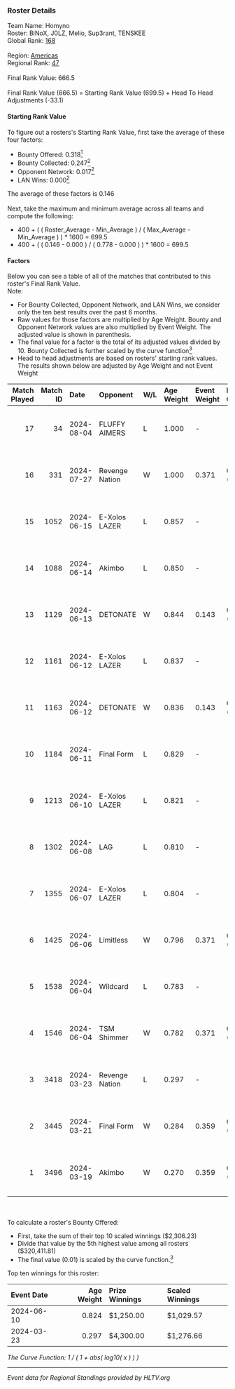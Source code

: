 ### Roster Details<br />
Team Name: Homyno<br />
Roster: BiNoX, J0LZ, Melio, Sup3rant, TENSKEE<br />
Global Rank: [168](../standings_global.md)<br />
<br />
Region: [Americas]( ../standings_americas.md)<br />
Regional Rank: [47]( ../standings_americas.md)<br />
<br />
Final Rank Value:  666.5<br />
<br />
Final Rank Value (666.5) = Starting Rank Value (699.5) + Head To Head Adjustments (-33.1)<br />

#### Starting Rank Value<br />
To figure out a rosters's Starting Rank Value, first take the average of these four factors:<br />
- Bounty Offered: 0.318[<sup>1</sup>](#table2)
- Bounty Collected: 0.247[<sup>2</sup>](#table1)
- Opponent Network: 0.017[<sup>2</sup>](#table1)
- LAN Wins: 0.000[<sup>2</sup>](#table1)

The average of these factors is 0.146<br />
<br />
Next, take the maximum and minimum average across all teams and compute the following:<br />
- 400 + ( ( Roster_Average - Min_Average ) / ( Max_Average - Min_Average ) ) * 1600 = 699.5
- 400 + ( ( 0.146 - 0.000 ) / ( 0.778 - 0.000 ) ) * 1600 = 699.5


#### Factors<br />
Below you can see a table of all of the matches that contributed to this roster's Final Rank Value.<br />
Note:<br />

- For Bounty Collected, Opponent Network, and LAN Wins, we consider only the ten best results over the past 6 months.
- Raw values for those factors are multiplied by Age Weight. Bounty and Opponent Network values are also multiplied by Event Weight. The adjusted value is shown in parenthesis.
- The final value for a factor is the total of its adjusted values divided by 10. Bounty Collected is further scaled by the curve function[<sup>3</sup>](#curveFunction)
- Head to head adjustments are based on rosters' starting rank values. The results shown below are adjusted by Age Weight and not Event Weight
<span id="table1"></span><br />


| Match Played | Match ID | Date       | Opponent       | W/L | Age Weight | Event Weight | Bounty Collected | Opponent Network | LAN Wins  | H2H Adj. | Roster                                |
| -: | -: | :- | :- | :- | :- | :- | :- | :- | :- | -: | :- |
|           17 |       34 | 2024-08-04 | FLUFFY AIMERS  | L   | 1.000      | -            | -                | -                | -         |   -13.38 | BiNoX, J0LZ, Melio, Sup3rant, TENSKEE |
|           16 |      331 | 2024-07-27 | Revenge Nation | W   | 1.000      | 0.371        | 0.006 (0.002)    | 0.097 (0.036)    | 0 (0.000) |    17.22 | BiNoX, Gabie, J0LZ, Melio, TENSKEE    |
|           15 |     1052 | 2024-06-15 | E-Xolos LAZER  | L   | 0.857      | -            | -                | -                | -         |    -9.04 | Gabie, J0LZ, Melio, TENSKEE, YuZ      |
|           14 |     1088 | 2024-06-14 | Akimbo         | L   | 0.850      | -            | -                | -                | -         |    -8.95 | Gabie, J0LZ, Melio, TENSKEE, YuZ      |
|           13 |     1129 | 2024-06-13 | DETONATE       | W   | 0.844      | 0.143        | 0.000 (0.000)    | 0.071 (0.008)    | 0 (0.000) |     8.16 | Gabie, J0LZ, Melio, TENSKEE, YuZ      |
|           12 |     1161 | 2024-06-12 | E-Xolos LAZER  | L   | 0.837      | -            | -                | -                | -         |    -9.26 | Gabie, J0LZ, Melio, TENSKEE, YuZ      |
|           11 |     1163 | 2024-06-12 | DETONATE       | W   | 0.836      | 0.143        | 0.000 (0.000)    | 0.071 (0.008)    | 0 (0.000) |     7.81 | Gabie, J0LZ, Melio, TENSKEE, YuZ      |
|           10 |     1184 | 2024-06-11 | Final Form     | L   | 0.829      | -            | -                | -                | -         |   -14.49 | Gabie, J0LZ, Melio, TENSKEE, YuZ      |
|            9 |     1213 | 2024-06-10 | E-Xolos LAZER  | L   | 0.821      | -            | -                | -                | -         |   -10.23 | Gabie, J0LZ, Melio, TENSKEE, YuZ      |
|            8 |     1302 | 2024-06-08 | LAG            | L   | 0.810      | -            | -                | -                | -         |    -8.70 | Gabie, J0LZ, Melio, TENSKEE, YuZ      |
|            7 |     1355 | 2024-06-07 | E-Xolos LAZER  | L   | 0.804      | -            | -                | -                | -         |   -11.26 | Gabie, J0LZ, Melio, TENSKEE, YuZ      |
|            6 |     1425 | 2024-06-06 | Limitless      | W   | 0.796      | 0.371        | 0.001 (0.000)    | 0.159 (0.047)    | 0 (0.000) |     9.06 | Gabie, J0LZ, Melio, TENSKEE, YuZ      |
|            5 |     1538 | 2024-06-04 | Wildcard       | L   | 0.783      | -            | -                | -                | -         |    -5.60 | Gabie, J0LZ, Melio, TENSKEE, YuZ      |
|            4 |     1546 | 2024-06-04 | TSM Shimmer    | W   | 0.782      | 0.371        | 0.020 (0.006)    | 0.191 (0.055)    | 0 (0.000) |    12.55 | Gabie, J0LZ, Melio, TENSKEE, YuZ      |
|            3 |     3418 | 2024-03-23 | Revenge Nation | L   | 0.297      | -            | -                | -                | -         |    -4.64 | Gabie, J0LZ, Melio, TENSKEE, YuZ      |
|            2 |     3445 | 2024-03-21 | Final Form     | W   | 0.284      | 0.359        | 0.003 (0.000)    | 0.063 (0.006)    | 0 (0.000) |     3.86 | Gabie, J0LZ, Melio, TENSKEE, YuZ      |
|            1 |     3496 | 2024-03-19 | Akimbo         | W   | 0.270      | 0.359        | 0.003 (0.000)    | 0.071 (0.007)    | 0 (0.000) |     3.82 | Gabie, J0LZ, Melio, TENSKEE, YuZ      |

<br />
<span id="table2"></span><br />
To calculate a roster's Bounty Offered:<br />

- First, take the sum of their top 10 scaled winnings ($2,306.23)
- Divide that value by the 5th highest value among all rosters ($320,411.81)
- The final value (0.01) is scaled by the curve function.[<sup>3</sup>](#curveFunction)

Top ten winnings for this roster:<br />

| Event Date | Age Weight | Prize Winnings | Scaled Winnings |
| :- | -: | :- | :- |
| 2024-06-10 |      0.824 | $1,250.00      | $1,029.57       |
| 2024-03-23 |      0.297 | $4,300.00      | $1,276.66       |


<span id="curveFunction"></span>_The Curve Function: 1 / ( 1 + abs( log10( x ) ) )_<br />

---
_Event data for Regional Standings provided by HLTV.org_<br />
